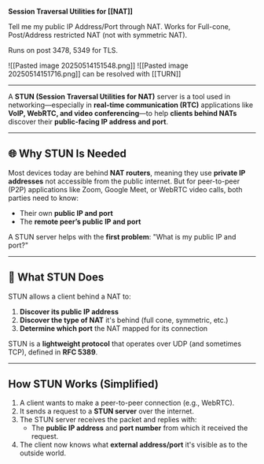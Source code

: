 **Session Traversal Utilities for [[NAT]]**

Tell me my public IP Address/Port through NAT. Works for Full-cone, Post/Address restricted NAT (not with symmetric NAT).

Runs on post 3478, 5349 for TLS.

![[Pasted image 20250514151548.png]]
![[Pasted image 20250514151716.png]] can be resolved with [[TURN]]

---
A **STUN (Session Traversal Utilities for NAT)** server is a tool used in networking—especially in **real-time communication (RTC)** applications like **VoIP, WebRTC, and video conferencing**—to help **clients behind NATs** discover their **public-facing IP address and port**.

---

## 🌐 Why STUN Is Needed

Most devices today are behind **NAT routers**, meaning they use **private IP addresses** not accessible from the public internet. But for peer-to-peer (P2P) applications like Zoom, Google Meet, or WebRTC video calls, both parties need to know:

- Their own **public IP and port**
- The **remote peer’s public IP and port**

A STUN server helps with the **first problem**: "What is my public IP and port?"

---

## 📖 What STUN Does

STUN allows a client behind a NAT to:

1. **Discover its public IP address**
2. **Discover the type of NAT** it's behind (full cone, symmetric, etc.)
3. **Determine which port** the NAT mapped for its connection

STUN is a **lightweight protocol** that operates over UDP (and sometimes TCP), defined in **RFC 5389**.

---

## How STUN Works (Simplified)

1. A client wants to make a peer-to-peer connection (e.g., WebRTC).
2. It sends a request to a **STUN server** over the internet.
3. The STUN server receives the packet and replies with:
    - The **public IP address** and **port number** from which it received the request.
4. The client now knows what **external address/port** it's visible as to the outside world.
